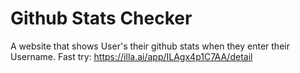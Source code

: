 # Github Stats Checker
A website that shows User's their github stats when they enter their Username.
Fast try: https://illa.ai/app/ILAgx4p1C7AA/detail